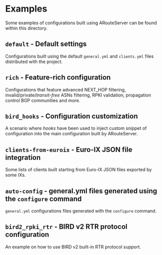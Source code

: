 # Examples

Some examples of configurations built using ARouteServer can be found within this directory.

## `default` - Default settings

Configurations built using the default `general.yml` and `clients.yml` files distributed with the project.

## `rich` - Feature-rich configuration

Configurations that feature advanced NEXT_HOP filtering, invalid/private/*transit-free* ASNs filtering, RPKI validation, propagation control BGP communities and more.

## `bird_hooks` - Configuration customization

A scenario where *hooks* have been used to inject custom snippet of configuration into the main configuration built by ARouteServer.

## `clients-from-euroix` - Euro-IX JSON file integration

Some lists of clients built starting from Euro-IX JSON files exported by some IXs.

## `auto-config` - general.yml files generated using the `configure` command

`general.yml` configurations files generated with the `configure` command.

## `bird2_rpki_rtr` - BIRD v2 RTR protocol configuration

An example on how to use BIRD v2 built-in RTR protocol support.

